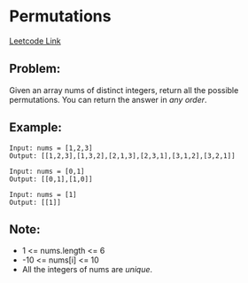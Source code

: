 # Permutations

[Leetcode Link](https://leetcode.com/problems/permutations/)

## Problem:

Given an array nums of distinct integers, return all the possible permutations. You can return the answer in _any order_.

## Example:

```
Input: nums = [1,2,3]
Output: [[1,2,3],[1,3,2],[2,1,3],[2,3,1],[3,1,2],[3,2,1]]
```

```
Input: nums = [0,1]
Output: [[0,1],[1,0]]
```

```
Input: nums = [1]
Output: [[1]]
```

## Note:

- 1 <= nums.length <= 6
- -10 <= nums[i] <= 10
- All the integers of nums are _unique_.
